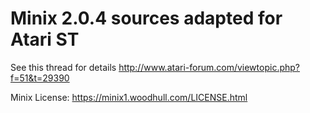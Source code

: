 # Minix 2.0.4 sources adapted for Atari ST

See this thread for details http://www.atari-forum.com/viewtopic.php?f=51&t=29390

Minix License: https://minix1.woodhull.com/LICENSE.html

